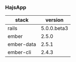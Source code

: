 ### HajsApp

stack | version
--- | ---
rails | 5.0.0.beta3
ember | 2.5.0
ember-data | 2.5.1
ember-cli | 2.4.3
